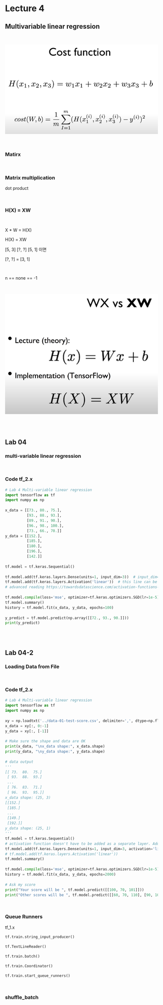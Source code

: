 # Lecture 4

## Multivariable linear regression



<br/>

![](./img/multi_cost_function.PNG)





<br/>

### Matirx



<br/>

### Matrix multiplication

dot product



<br/>

### H(X) = XW



<br/>

X * W = H(X)

H(X) = XW

[5, 3]    [?, ?]    [5, 1] 이면

[?, ?] = [3, 1]



<br/>

n == none == -1



<br/>

![](./img/matirx_dot_product.PNG)





<br/>

<br/>

## Lab 04

### multi-variable linear regression

<br/>

### Code tf_2.x

```python
# Lab 4 Multi-variable linear regression
import tensorflow as tf
import numpy as np

x_data = [[73., 80., 75.],
          [93., 88., 93.],
          [89., 91., 90.],
          [96., 98., 100.],
          [73., 66., 70.]]
y_data = [[152.],
          [185.],
          [180.],
          [196.],
          [142.]]

tf.model = tf.keras.Sequential()

tf.model.add(tf.keras.layers.Dense(units=1, input_dim=3))  # input_dim=3 gives multi-variable regression
tf.model.add(tf.keras.layers.Activation('linear'))  # this line can be omitted, as linear activation is default
# advanced reading https://towardsdatascience.com/activation-functions-neural-networks-1cbd9f8d91d6

tf.model.compile(loss='mse', optimizer=tf.keras.optimizers.SGD(lr=1e-5))
tf.model.summary()
history = tf.model.fit(x_data, y_data, epochs=100)

y_predict = tf.model.predict(np.array([[72., 93., 90.]]))
print(y_predict)
```



<br/><br/>

## Lab 04-2

### Loading Data from File



<br/>

### Code tf_2.x

```python
# Lab 4 Multi-variable linear regression
import tensorflow as tf
import numpy as np

xy = np.loadtxt('../data-01-test-score.csv', delimiter=',', dtype=np.float32)
x_data = xy[:, 0:-1]
y_data = xy[:, [-1]]

# Make sure the shape and data are OK
print(x_data, "\nx_data shape:", x_data.shape)
print(y_data, "\ny_data shape:", y_data.shape)

# data output
'''
[[ 73.  80.  75.]
 [ 93.  88.  93.]
 ...
 [ 76.  83.  71.]
 [ 96.  93.  95.]] 
x_data shape: (25, 3)
[[152.]
 [185.]
 ...
 [149.]
 [192.]] 
y_data shape: (25, 1)
'''
tf.model = tf.keras.Sequential()
# activation function doesn't have to be added as a separate layer. Add it as an argument of Dense() layer
tf.model.add(tf.keras.layers.Dense(units=1, input_dim=3, activation='linear'))
# tf.model.add(tf.keras.layers.Activation('linear'))
tf.model.summary()

tf.model.compile(loss='mse', optimizer=tf.keras.optimizers.SGD(lr=1e-5))
history = tf.model.fit(x_data, y_data, epochs=2000)

# Ask my score
print("Your score will be ", tf.model.predict([[100, 70, 101]]))
print("Other scores will be ", tf.model.predict([[60, 70, 110], [90, 100, 80]]))
```



<br/>

### Queue Runners

tf_1.x

```
tf.train.string_input_producer()

tf.TextLineReader()

tf.train.batch()

tf.train.Coordinator()

tf.train.start_queue_runners()
```



<br/>

### shuffle_batch



<br/><br/><br/>